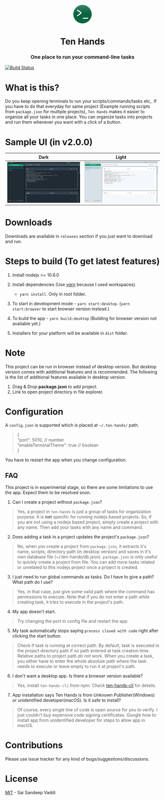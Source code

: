 <p align="center">
    <a href="https://github.com/saisandeepvaddi/ten-hands">
      <img alt="Ten Hands Logo" src="./docs/src/images/logo.png" width="60" />
    </a>
  <h1 align="center">
    Ten Hands
  </h1>
</p>

<h3 align="center">
  One place to run your command-line tasks
</h3>

[![Build Status](https://dev.azure.com/saisandeepvaddi/Ten%20Hands/_apis/build/status/All%20OS?branchName=releases)](https://dev.azure.com/saisandeepvaddi/Ten%20Hands/_build/latest?definitionId=4&branchName=releases)

# What is this?

Do you keep opening terminals to run your scripts/commands/tasks etc,. If you have to do that everyday for same project (Example running scripts from `package.json` for multiple projects), `Ten Hands` makes it easier to organize all your tasks in one place.
You can organize tasks into projects and run them whenever you want with a click of a button.

# Sample UI (in v2.0.0)

|                    Dark                    |                    Light                    |
| :----------------------------------------: | :-----------------------------------------: |
| <img src="/docs/src/images/demo_dark.jpg"> | <img src="/docs/src/images/demo_light.jpg"> |

# Downloads

Downloads are available in `releases` section if you just want to download and run.

# Steps to build (To get latest features)

1. Install nodejs >= 10.6.0

2. Install dependencies (Use [_yarn_](https://yarnpkg.com/en/) because I used workspaces).

   - `yarn install`. Only in root folder.

3. To start in development mode - `yarn start:desktop`. (`yarn start:browser` to start browser version instead.)

4. To build the app - `yarn build:desktop` (Building for browser version not available yet.)

5. Installers for your platform will be available in `dist` folder.

# Note

This project can be run in browser instead of desktop version. But desktop version comes with additional features and is recommended. The following is the list of additional features available in desktop version.

1. Drag & Drop **package.json** to add project.
2. Link to open project directory in file explorer.

# Configuration

A `config.json` is supported which is placed at `~/.ten-hands/` path.

> {  
>  "port": 5010, // number  
>  "enableTerminalTheme": true // boolean  
> }

You have to restart the app when you change configuration.

## FAQ

This project is in experimental stage, so there are some limitations to use the app. Expect them to be resolved soon.

1. Can I create a project without `package.json`?

> Yes, a project in `ten-hands` is just a group of tasks for organization purpose. It is **not** specific for running nodejs based projects. So, if you are not using a nodejs based project, simply create a project with any name. Then add your tasks with any name and command.

2. Does adding a task in a project updates the project's `package.json`?

> No, when you create a project from `package.json`, it extracts it's name, scripts, directory path (in desktop version) and saves in it's own database file (~/.ten-hands/db.json). `package.json` is only useful to quickly create a project from file. You can add more tasks related or unrelated to this nodejs project once a project is created.

3. I just need to run global commands as tasks. Do I have to give a path? What path do I use?

> Yes, in that case, just give some valid path where the command has permissions to execute. Note that if you do not enter a path while creating task, it tries to execute in the project's path.

4. My app doesn't start.

> Try changing the port in config file and restart the app.

5. My task automatically stops saying `process closed with code` right after clicking the start button.

> Check if task is running at correct path. By default, task is executed in the project directory path if no path entered at task creation time. Relative paths to project path _do not_ work. When you create a task, you either have to enter the whole absolute path where the task needs to execute or leave empty to run it at project's path.

6. I don't want a desktop app. Is there a browser version available?

> Yes, install `ten-hands-cli` from npm. Check [ten-hands-cli](https://npm.im/ten-hands-cli) for details.

7. App installation says Ten Hands is from Unknown Publisher(Windows) or unidentified developer(macOS). Is it safe to install?

> Of course, every single line of code is open source for you to verify. I just couldn't buy expensive code signing certificates. Google how to install app from unidentified developer for steps to allow app in macOS.

# Contributions

Please use issue tracker for any kind of bugs/suggestions/discussions.

# License

[MIT](/LICENSE) - Sai Sandeep Vaddi
